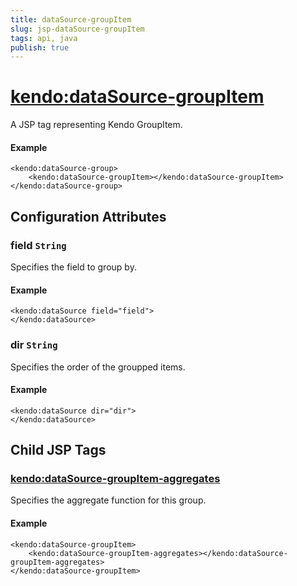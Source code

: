 ```yaml
---
title: dataSource-groupItem
slug: jsp-dataSource-groupItem
tags: api, java
publish: true
---
```


# <kendo:dataSource-groupItem>
A JSP tag representing Kendo GroupItem.

#### Example
    <kendo:dataSource-group>
        <kendo:dataSource-groupItem></kendo:dataSource-groupItem>
    </kendo:dataSource-group>


## Configuration Attributes


### field `String`

Specifies the field to group by.

#### Example
    <kendo:dataSource field="field">
    </kendo:dataSource>



### dir `String`

Specifies the order of the groupped items.

#### Example
    <kendo:dataSource dir="dir">
    </kendo:dataSource>



## Child JSP Tags

### [<kendo:dataSource-groupItem-aggregates>](/api/wrappers/jsp/datasource/groupitem-aggregates)

Specifies the aggregate function for this group.

#### Example

    <kendo:dataSource-groupItem>
        <kendo:dataSource-groupItem-aggregates></kendo:dataSource-groupItem-aggregates>
    </kendo:dataSource-groupItem>
 
